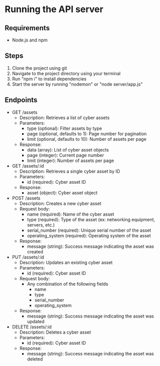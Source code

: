 # Running the API server

## Requirements
- Node.js and npm

## Steps
1. Clone the project using git 
2. Navigate to the project directory using your terminal
3. Run "npm i" to install dependencies
4. Start the server by running "nodemon" or "node server/app.js"

## Endpoints
- GET /assets
    - Description: Retrieves a list of cyber assets
    - Parameters:
        - type (optional): Filter assets by type
        - page (optional, defaults to 1): Page number for pagination
        - limit (optional, defaults to 10): Number of assets per page
    - Response:
        - data (array): List of cyber asset objects
        - page (integer): Current page number
        - limit (integer): Number of assets per page
- GET /assets/:id
    - Description: Retrieves a single cyber asset by ID
    - Parameters:
        - id (required): Cyber asset ID
    - Response:
        - asset (object): Cyber asset object
- POST /assets
    - Description: Creates a new cyber asset
    - Request body:
        - name (required): Name of the cyber asset
        - type (required): Type of the asset (ex: networking equipment, servers, etc.)
        - serial_number (required): Unique serial number of the asset
        - operating_system (required): Operating system of the asset
    - Response:
        - message (string): Success message indicating the asset was created
- PUT /assets/:id
    - Description: Updates an existing cyber asset
    - Parameters:
        - id (required): Cyber asset ID
    - Request body:
        - Any combination of the following fields
            - name
            - type
            - serial_number
            - operating_system
    - Response:
        - message (string): Success message indicating the asset was updated
- DELETE /assets/:id
    - Description: Deletes a cyber asset
    - Parameters:
        - id (required): Cyber asset ID
    - Response:
        - message (string): Success message indicating the asset was deleted